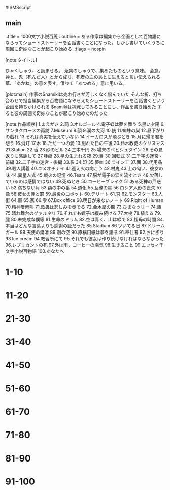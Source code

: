 #!SMSscript

## main

::title = 1000文字小説百蒐
::outline = ある作家は編集から企画として百物語にならってショートストーリーを百話書くことになった。しかし書いていくうちに周囲に奇妙なことが起こり始める
::flags = nospin

[note:タイトル]

ひゃくしゅう、と読ませる。
蒐集のしゅうで、集めたものという意味。
会意。艸と、鬼（死んだ人）とから成り、死者の血のあとに生えると言い伝えられる草、「あかね」の意を表す。借りて「あつめる」意に用いる。

[plot:main]
作家の$namikiは売れ行きが芳しくなく悩んでいた
そんな折、打ち合わせで担当編集から百物語になぞらえたショートストーリーを百話書くという企画を持ちかけられる
$namikiは挑戦してみることにし、作品を書き始めた
すると彼の周囲で奇妙なことが起こり始めたのだった

[note:作品順序]
1.まえがき
2.罰
3.オルゴール
4.電子蝶は夢を舞う
5.黒い夕陽
6.サンタクロースの再訪
7.Museum
8.顔
9.涙の大河
10.銃
11.蜘蛛の巣
12.昼下がりの戯れ
13.それは真実を伝えていない
14.イーカロスが飛ぶとき
15.月に帰る君を想う
16.消灯
17.木
18.ただ一つの愛
19.別れた日の午後
20.鈴木教徒のクリスマス
21.Station
22.舌
23.砂のビル
24.三本千円
25.場末のベヒシュタイン
26.その見返りに感謝して
27.腫瘍
28.星の生まれる夜
29.目
30.回転式
31.二千字の迷宮・前編
32.二千字の迷宮・後編
33.影
34.印
35.夢血
36.ライン工
37.面
38.代用品
39.殺人講義
40.ユメオチナイ
41.迎え火の向こう
42.村鬼
43.土の匂い、彼女の味
44.異星人式
45.戦火の記憶
46.Tears
47.脳が電子の涙を流すとき
48.欠落しているのは感情ではない
49.死ぬとき
50.コーヒーブレイク
51.ある死神の戸惑い
52.満ちない月
53.額の中の番
54.道化
55.瓦礫の星
56.ロシア人形の喪失
57.像
58.彼女の罪と罰
59.最後のロボット
60.デリート
61.刃
62.モンスター
63.人街
64.車
65.家
66.雫
67.Box office
68.明日が来ないノート
69.Right of Human
70.精神曼解叫
71.歌蟲は悲しみを奏でる
72.金木犀の骸
73.ひまなツリー
74.熱
75.晴れ舞台のグァルネリ
76.それでも螺子は緩み続ける
77.大樹
78.植える
79.腿
80.未完成な僕等
81.生命のドラム
82.空は青く、山は緑で
83.祖母の時間
84.本当はどんな言葉よりも感謝の証だった
85.Stadium
86.ツいてる日
87.ドリームガール
88.天使の粛清
89.別の空
90.原稿用紙は夢を語る
91.奉仕者
92.おにぎり
93.Ice cream
94.教習所にて
95.それでも彼女は作り続けなければならなかった
96.レプリカントの死
97.外は雨、コーヒーの湯気
98.生きること
99.エッセィ千文字小説百物語
100.あなたへ

# 1-10

<preface>
<thepunishment>
<digitalbutterfly>
<musicbox>
<face>
<santaclaus>
<museum>
<fallensunset>
<tearsriver>
<gun>

# 11-20

<afternoonaffair>
<backtomoon>
<spiderweb>
<tree>
<donotreport>
<icarusflying>
<turnoff>
<onlyonelove>
<breakupafternoon>
<station>

# 21-30

<tie3sets>
<suzukixmas>
<tongue>
<sandbuilding>
<dingybechstein>
<thanksforreturn>
<tumor>
<eye>
<starbirth>
<trigger>

# 31-40

<labyrinth2000a>
<labyrinth2000b>
<shadow>
<themark>
<blooddream>
<mask>
<linework>
<substitute>
<murderlecture>
<noendofdream>

# 41-50

<overthefire>
<villadaemon>
<soilsmell>
<alienceremony>
<warmemory>
<tears>
<braintears>
<missingany>
<dead>
<coffeebreak>

# 51-60

<deathconfused>
<nofullmoon>
<russiandollslost>
<coupleindrawing>
<rubblestar>
<statue>
<pierrot>
<blade>
<monster>
<delete>

# 61-70

<jingai>
<car>
<house>
<lastrobot>
<sinandpunishment>
<drop>
<boxoffice>
<notomorrownote>
<rightofhuman>
<breakmental>

# 71-80

<songbug>
<osmanthus>
<idletree>
<heat>
<bigmomentguarneri>
<loosenscrew>
<bigtree>
<plant>
<leg>
<unfinishedours>

# 81-90

<livedrum>
<skybluemountgreen>
<granmatime>
<proofofthanks>
<stadium>
<goodluck>
<dreamgirls>
<purgingangels>
<anothersky>
<papertellsdream>

# 91-100

<servicer>
<riceball>
<icecream>
<drivingschool>
<hercooking>
<replicantdead>
<rainandcoffee>
<alive>
<essay>
<foryou>
